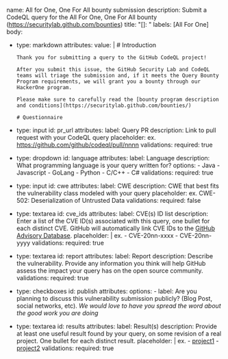 name: All for One, One For All bounty submission
description: Submit a CodeQL query for the All For One, One For All bounty (https://securitylab.github.com/bounties)
title: "[<language>]: <short description>"
labels: [All For One]
body:
  - type: markdown
    attributes:
      value: |
        # Introduction

        Thank you for submitting a query to the GitHub CodeQL project!

        After you submit this issue, the GitHub Security Lab and CodeQL teams will triage the submission and, if it meets the Query Bounty Program requirements, we will grant you a bounty through our HackerOne program.

        Please make sure to carefully read the [bounty program description and conditions](https://securitylab.github.com/bounties/)

        # Questionnaire
  - type: input
    id: pr_url 
    attributes:
      label: Query PR
      description: Link to pull request with your CodeQL query
      placeholder: ex. https://github.com/github/codeql/pull/nnnn
    validations:
      required: true
  - type: dropdown
    id: language
    attributes:
      label: Language
      description: What programming language is your query written for?
      options:
        - Java
        - Javascript
        - GoLang
        - Python
        - C/C++
        - C#
    validations:
      required: true
  - type: input
    id: cwe
    attributes:
      label: CWE
      description: CWE that best fits the vulnerability class modeled with your query
      placeholder: ex. CWE-502: Deserialization of Untrusted Data
    validations:
      required: false
  - type: textarea
    id: cve_ids
    attributes:
      label: CVE(s) ID list
      description: Enter a list of the CVE ID(s) associated with this query, one bullet for each distinct CVE. GitHub will automatically link CVE IDs to the [GitHub Advisory Database](https://github.com/advisories).
      placeholder: |
        ex.
        - CVE-20nn-xxxx
        - CVE-20nn-yyyy
    validations:
      required: true
  - type: textarea
    id: report
    attributes:
      label: Report
      description: Describe the vulnerability. Provide any information you think will help GitHub assess the impact your query has on the open source community.
    validations:
      required: true
  - type: checkboxes
    id: publish
    attributes:
      options:
        - label: Are you planning to discuss this vulnerability submission publicly? (Blog Post, social networks, etc). *We would love to have you spread the word about the good work you are doing*
  - type: textarea
    id: results
    attributes:
      label: Result(s)
      description: Provide at least one useful result found by your query, on some revision of a real project. One bullet for each distinct result.
      placeholder: |
        ex.
        - [project1](url1)
        - [project2](url2)
    validations:
      required: true
